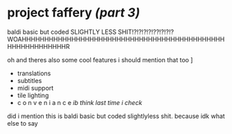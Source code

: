 # project faffery *(part 3)*

baldi basic but coded SLIGHTLY LESS SHIT!?!?!?!?!??!?!?!? WOAHHHHHHHHHHHHHHHHHHHHHHHHHHHHHHHHHHHHHHHHHHHHHHHHHHHHHHHHHHR

oh and theres also some cool features i should mention that too ]
* translations 
*  subtitles
* midi support
* tile lighting 
* c o n v e n i a n c e *ib  think last time i check*

did i mention this is baldi basic but coded slightlyless shit. because idk what else to say
